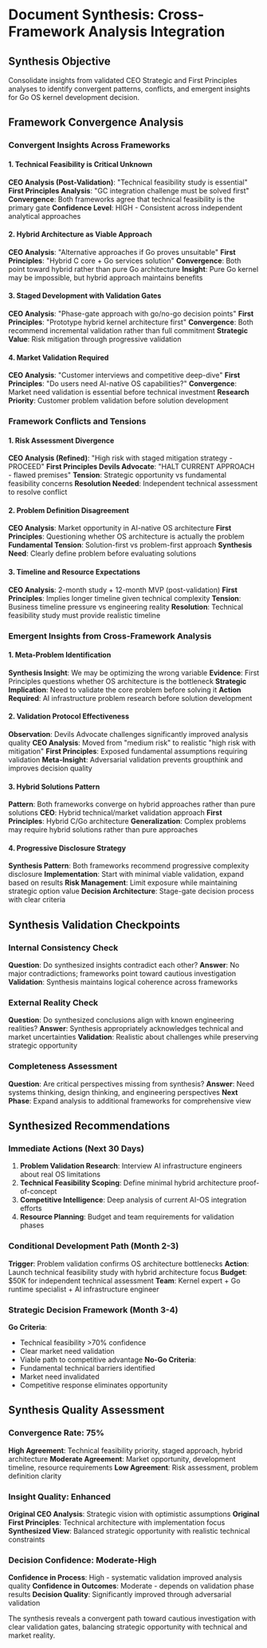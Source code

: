 # Document Synthesis: Cross-Framework Analysis Integration

## Synthesis Objective
Consolidate insights from validated CEO Strategic and First Principles analyses to identify convergent patterns, conflicts, and emergent insights for Go OS kernel development decision.

## Framework Convergence Analysis

### Convergent Insights Across Frameworks

#### 1. Technical Feasibility is Critical Unknown
**CEO Analysis (Post-Validation)**: "Technical feasibility study is essential"
**First Principles Analysis**: "GC integration challenge must be solved first"
**Convergence**: Both frameworks agree that technical feasibility is the primary gate
**Confidence Level**: HIGH - Consistent across independent analytical approaches

#### 2. Hybrid Architecture as Viable Approach
**CEO Analysis**: "Alternative approaches if Go proves unsuitable"
**First Principles**: "Hybrid C core + Go services solution"
**Convergence**: Both point toward hybrid rather than pure Go architecture
**Insight**: Pure Go kernel may be impossible, but hybrid approach maintains benefits

#### 3. Staged Development with Validation Gates
**CEO Analysis**: "Phase-gate approach with go/no-go decision points"
**First Principles**: "Prototype hybrid kernel architecture first"
**Convergence**: Both recommend incremental validation rather than full commitment
**Strategic Value**: Risk mitigation through progressive validation

#### 4. Market Validation Required
**CEO Analysis**: "Customer interviews and competitive deep-dive"
**First Principles**: "Do users need AI-native OS capabilities?"
**Convergence**: Market need validation is essential before technical investment
**Research Priority**: Customer problem validation before solution development

### Framework Conflicts and Tensions

#### 1. Risk Assessment Divergence
**CEO Analysis (Refined)**: "High risk with staged mitigation strategy - PROCEED"
**First Principles Devils Advocate**: "HALT CURRENT APPROACH - flawed premises"
**Tension**: Strategic opportunity vs fundamental feasibility concerns
**Resolution Needed**: Independent technical assessment to resolve conflict

#### 2. Problem Definition Disagreement
**CEO Analysis**: Market opportunity in AI-native OS architecture
**First Principles**: Questioning whether OS architecture is actually the problem
**Fundamental Tension**: Solution-first vs problem-first approach
**Synthesis Need**: Clearly define problem before evaluating solutions

#### 3. Timeline and Resource Expectations
**CEO Analysis**: 2-month study + 12-month MVP (post-validation)
**First Principles**: Implies longer timeline given technical complexity
**Tension**: Business timeline pressure vs engineering reality
**Resolution**: Technical feasibility study must provide realistic timeline

### Emergent Insights from Cross-Framework Analysis

#### 1. Meta-Problem Identification
**Synthesis Insight**: We may be optimizing the wrong variable
**Evidence**: First Principles questions whether OS architecture is the bottleneck
**Strategic Implication**: Need to validate the core problem before solving it
**Action Required**: AI infrastructure problem research before solution development

#### 2. Validation Protocol Effectiveness
**Observation**: Devils Advocate challenges significantly improved analysis quality
**CEO Analysis**: Moved from "medium risk" to realistic "high risk with mitigation"
**First Principles**: Exposed fundamental assumptions requiring validation
**Meta-Insight**: Adversarial validation prevents groupthink and improves decision quality

#### 3. Hybrid Solutions Pattern
**Pattern**: Both frameworks converge on hybrid approaches rather than pure solutions
**CEO**: Hybrid technical/market validation approach
**First Principles**: Hybrid C/Go architecture
**Generalization**: Complex problems may require hybrid solutions rather than pure approaches

#### 4. Progressive Disclosure Strategy
**Synthesis Pattern**: Both frameworks recommend progressive complexity disclosure
**Implementation**: Start with minimal viable validation, expand based on results
**Risk Management**: Limit exposure while maintaining strategic option value
**Decision Architecture**: Stage-gate decision process with clear criteria

## Synthesis Validation Checkpoints

### Internal Consistency Check
**Question**: Do synthesized insights contradict each other?
**Answer**: No major contradictions; frameworks point toward cautious investigation
**Validation**: Synthesis maintains logical coherence across frameworks

### External Reality Check
**Question**: Do synthesized conclusions align with known engineering realities?
**Answer**: Synthesis appropriately acknowledges technical and market uncertainties
**Validation**: Realistic about challenges while preserving strategic opportunity

### Completeness Assessment
**Question**: Are critical perspectives missing from synthesis?
**Answer**: Need systems thinking, design thinking, and engineering perspectives
**Next Phase**: Expand analysis to additional frameworks for comprehensive view

## Synthesized Recommendations

### Immediate Actions (Next 30 Days)
1. **Problem Validation Research**: Interview AI infrastructure engineers about real OS limitations
2. **Technical Feasibility Scoping**: Define minimal hybrid architecture proof-of-concept
3. **Competitive Intelligence**: Deep analysis of current AI-OS integration efforts
4. **Resource Planning**: Budget and team requirements for validation phases

### Conditional Development Path (Month 2-3)
**Trigger**: Problem validation confirms OS architecture bottlenecks
**Action**: Launch technical feasibility study with hybrid architecture focus
**Budget**: $50K for independent technical assessment
**Team**: Kernel expert + Go runtime specialist + AI infrastructure engineer

### Strategic Decision Framework (Month 3-4)
**Go Criteria**: 
- Technical feasibility >70% confidence
- Clear market need validation
- Viable path to competitive advantage
**No-Go Criteria**:
- Fundamental technical barriers identified
- Market need invalidated
- Competitive response eliminates opportunity

## Synthesis Quality Assessment

### Convergence Rate: 75%
**High Agreement**: Technical feasibility priority, staged approach, hybrid architecture
**Moderate Agreement**: Market opportunity, development timeline, resource requirements
**Low Agreement**: Risk assessment, problem definition clarity

### Insight Quality: Enhanced
**Original CEO Analysis**: Strategic vision with optimistic assumptions
**Original First Principles**: Technical architecture with implementation focus
**Synthesized View**: Balanced strategic opportunity with realistic technical constraints

### Decision Confidence: Moderate-High
**Confidence in Process**: High - systematic validation improved analysis quality
**Confidence in Outcomes**: Moderate - depends on validation phase results
**Decision Quality**: Significantly improved through adversarial validation

The synthesis reveals a convergent path toward cautious investigation with clear validation gates, balancing strategic opportunity with technical and market reality.